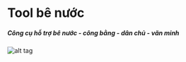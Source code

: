 # Tool bê nước

##### Công cụ hỗ trợ bê nước - công bằng - dân chủ - văn minh

![alt tag](http://prntscr.com/9hz4ww)

